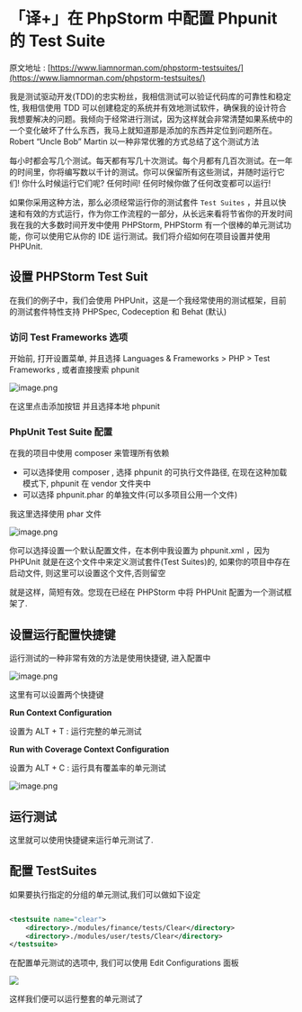 # 「译+」在 PhpStorm 中配置 Phpunit 的 Test Suite

原文地址 : [https://www.liamnorman.com/phpstorm-testsuites/](https://www.liamnorman.com/phpstorm-testsuites/)

我是测试驱动开发(TDD)的忠实粉丝，我相信测试可以验证代码库的可靠性和稳定性, 我相信使用 TDD
可以创建稳定的系统并有效地测试软件，确保我的设计符合我想要解决的问题。我倾向于经常进行测试，因为这样就会非常清楚如果系统中的一个变化破坏了什么东西，我马上就知道那是添加的东西并定位到问题所在。Robert
“Uncle Bob” Martin 以一种非常优雅的方式总结了这个测试方法

每小时都会写几个测试。每天都有写几十次测试。每个月都有几百次测试。在一年的时间里，你将编写数以千计的测试。你可以保留所有这些测试，并随时运行它们! 你什么时候运行它们呢?
任何时间! 任何时候你做了任何改变都可以运行!

如果你采用这种方法，那么必须经常运行你的测试套件 `Test Suites`
，并且以快速和有效的方式运行，作为你工作流程的一部分，从长远来看将节省你的开发时间我在我的大多数时间开发中使用 PHPStorm, PHPStorm 有一个很棒的单元测试功能，你可以使用它从你的
IDE 运行测试。我们将介绍如何在项目设置并使用 PHPUnit.

## 设置 PHPStorm Test Suit

在我们的例子中，我们会使用 PHPUnit，这是一个我经常使用的测试框架，目前的测试套件特性支持 PHPSpec, Codeception 和 Behat (默认)

### 访问 Test Frameworks 选项

开始前, 打开设置菜单, 并且选择 Languages & Frameworks > PHP > Test Frameworks , 或者直接搜索 phpunit

![image.png](https://file.wulicode.com/yuque/202304/19/09/4009hey5kxzI.png?x-oss-process=image/resize,h_1516)

在这里点击添加按钮 并且选择本地 phpunit

### PhpUnit Test Suite 配置

在我的项目中使用 composer 来管理所有依赖

- 可以选择使用 composer , 选择 phpunit 的可执行文件路径, 在现在这种加载模式下, phpunit 在 vendor 文件夹中
- 可以选择 phpunit.phar 的单独文件(可以多项目公用一个文件)

我这里选择使用 phar 文件

![image.png](https://file.wulicode.com/yuque/202304/19/09/40106QuW5piE.png?x-oss-process=image/resize,h_1321)

你可以选择设置一个默认配置文件，在本例中我设置为 phpunit.xml ，因为 PHPUnit 就是在这个文件中来定义测试套件(Test Suites)的, 如果你的项目中存在启动文件,
则这里可以设置这个文件,否则留空

就是这样，简短有效。您现在已经在 PHPStorm 中将 PHPUnit 配置为一个测试框架了.

## 设置运行配置快捷键

运行测试的一种非常有效的方法是使用快捷键, 进入配置中

![image.png](https://file.wulicode.com/yuque/202304/19/09/4010q3x0Ep9S.png?x-oss-process=image/resize,h_1500)

这里有可以设置两个快捷键

**Run Context Configuration**

设置为 ALT + T : 运行完整的单元测试

**Run with Coverage Context Configuration**

设置为 ALT + C : 运行具有覆盖率的单元测试

![image.png](https://file.wulicode.com/yuque/202304/19/09/4011ohy1KaQc.png?x-oss-process=image/resize,h_1500)

## 运行测试

这里就可以使用快捷键来运行单元测试了.

## 配置 TestSuites

如果要执行指定的分组的单元测试,我们可以做如下设定

```xml

<testsuite name="clear">
    <directory>./modules/finance/tests/Clear</directory>
    <directory>./modules/user/tests/Clear</directory>
</testsuite>
```

在配置单元测试的选项中, 我们可以使用 Edit Configurations 面板

![](https://file.wulicode.com/yuque/202304/19/09/40114ni2yHWq.png)

这样我们便可以运行整套的单元测试了

